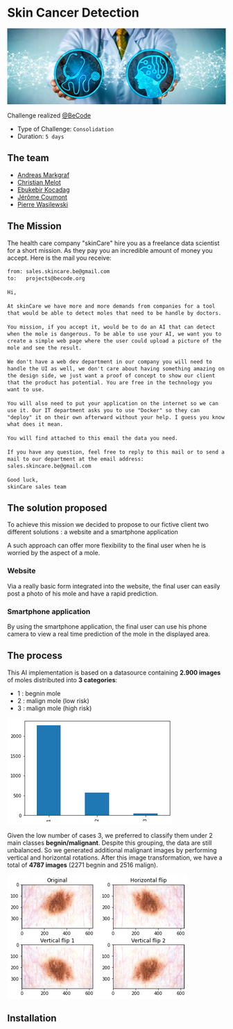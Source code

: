 # Skin Cancer Detection

![Mole detection](./static/image/mole_detection.jpg)

Challenge realized [@BeCode](http://www.becode.org)

- Type of Challenge: `Consolidation`
- Duration: `5 days`

## The team

- [Andreas Markgraf](https://github.com/andypendent)
- [Christian Melot](https://github.com/Ezamey)
- [Ebukebir Kocadag](https://github.com/EbubekirKocadag)
- [Jérôme Coumont](https://github.com/jcoumont)
- [Pierre Wasilewski](https://github.com/Wasilp)

## The Mission

The health care company "skinCare" hire you as a freelance data scientist for a short mission.
As they pay you an incredible amount of money you accept. Here is the mail you receive:

```
from: sales.skincare.be@gmail.com
to:   projects@becode.org

Hi,

At skinCare we have more and more demands from companies for a tool that would be able to detect moles that need to be handle by doctors.

You mission, if you accept it, would be to do an AI that can detect when the mole is dangerous. To be able to use your AI, we want you to create a simple web page where the user could upload a picture of the mole and see the result.

We don't have a web dev department in our company you will need to handle the UI as well, we don't care about having something amazing on the design side, we just want a proof of concept to show our client that the product has potential. You are free in the technology you want to use.

You will also need to put your application on the internet so we can use it. Our IT department asks you to use "Docker" so they can "deploy" it on their own afterward without your help. I guess you know what does it mean.

You will find attached to this email the data you need.

If you have any question, feel free to reply to this mail or to send a mail to our department at the email address: sales.skincare.be@gmail.com

Good luck,
skinCare sales team
```

## The solution proposed

To achieve this mission we decided to propose to our fictive client two different solutions : a website and a smartphone application

A such approach can offer more flexibility to the final user when he is worried by the aspect of a mole.

### Website

Via a really basic form integrated into the website, the final user can easily post a photo of his mole and have a rapid prediction.

### Smartphone application

By using the smartphone application, the final user can use his phone camera to view a real time prediction of the mole in the displayed area.

## The process

This AI implementation is based on a datasource containing **2.900 images** of moles distributed into **3 categories**:

- 1 : begnin mole
- 2 : malign mole (low risk)
- 3 : malign mole (high risk)

![category_repartition](./static/image/category_repartition.png)



Given the low number of cases 3, we preferred to classify them under 2 main classes **begnin/malignant**.
Despite this grouping, the data are still unbalanced. So we generated additional malignant images by performing vertical and horizontal rotations.
After this image transformation, we have a total of **4787 images** (2271 begnin and 2516 malign).

![flipped sample](./static/image/flip_samples.png)



## Installation







